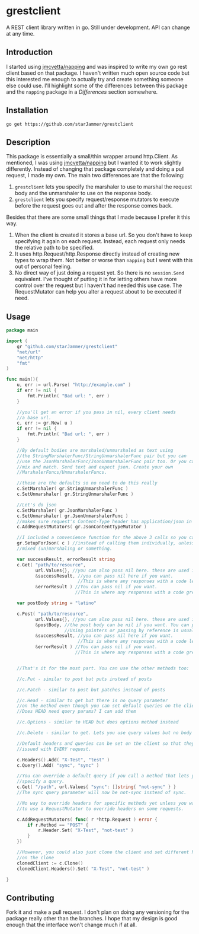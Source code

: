 # grestclient

A REST client library written in go. Still under development. API can change at any time.

## Introduction

I started using [jmcvetta/napping][1] and was inspired to write my 
own go rest client based on that package. I haven't written much open
source code but this interested me enough to actually try and create
something someone else could use. I'll highlight some of
the differences between this package and the `napping` package in
a *Differences* section somewhere.

## Installation

`go get https://github.com/starJammer/grestclient`

## Description

This package is essentially a small/thin wrapper around http.Client. As
mentioned, I was using [jmcvetta/napping][1] but I wanted it to work slightly
differently. Instead of changing that package completely and doing a pull request,
I made my own. The main two differences are that the following:

1. `grestclient` lets you specify the marshaler to use to marshal the request body and 
the unmarshaler to use on the response body.
2. `grestclient` lets you specify request/response mutators to execute before the request
goes out and after the response comes back.

Besides that there are some small things that I made because I prefer it
this way.

1. When the client is created it stores a base url. So you don't have to
keep specifying it again on each request. Instead, each request only needs
the relative path to be specified.
2. It uses http.Request/http.Response directly instead of creating new types
to wrap them. Not better or worse than `napping` but I went with this out
of personal feeling.
3. No direct way of just doing a request yet. So there is no `session.Send`
equivalent. I've thought of putting it in for letting others have more
control over the request but I haven't had needed this use case. The 
RequestMutator can help you alter a request about to be executed if need.

## Usage

```go
package main

import ( 
    gr "github.com/starJammer/grestclient"
    "net/url"
    "net/http"
    "fmt"
)

func main(){
    u, err := url.Parse( "http://example.com" )
    if err != nil {
        fmt.Println( "Bad url: ", err )
    }

    //you'll get an error if you pass in nil, every client needs
    //a base url.
    c, err := gr.New( u )
    if err != nil {
        fmt.Println( "Bad url: ", err )
    }

    //By default bodies are marshaled/unmarshaled as text using
    //the StringMarshalerFunc/StringUnmarshalerFunc pair but you can
    //use the JsonMarshalerFunc/JsonUnmarshalerFunc pair too. Or you can
    //mix and match. Send text and expect json. Create your own
    //MarshalerFuncs/UnmarshalerFuncs.

    //these are the defaults so no need to do this really
    c.SetMarshaler( gr.StringUnmarshalerFunc )
    c.SetUnmarshaler( gr.StringUnmarshalerFunc )

    //Let's do json
    c.SetMarshaler( gr.JsonMarshalerFunc )
    c.SetUnmarshaler( gr.JsonUnmarshalerFunc )
    //makes sure request's Content-Type header has application/json in it.
    c.AddRequestMutators( gr.JsonContentTypeMutator )

    //I included a convenience function for the above 3 calls so you can do
    gr.SetupForJson( c ) //instead of calling them individually, unless you need
    //mixed (un)marshaling or something.

    var successResult, errorResult string
    c.Get( "path/to/resource", 
           url.Values{}, //you can also pass nil here. these are used in the query portion of the url
           &successResult, //you can pass nil here if you want. 
                           //This is where any responses with a code less than 300 get unmarshaled to
           &errorResult ) //You can pass nil if you want.
                          //This is where any responses with a code greater than 400 get unmarshaled to

    var postBody string = "latino"

    c.Post( "path/to/resource", 
           url.Values{}, //you can also pass nil here. these are used in the query portion of the url
           &postBody, //the post body can be nil if you want. You can pass by reference or by value.
                      //Using pointers or passing by reference is usually preferenced unless it's simple type
           &successResult, //you can pass nil here if you want. 
                           //This is where any responses with a code less than 300 get unmarshaled to
           &errorResult ) //You can pass nil if you want.
                          //This is where any responses with a code greater than 400 get unmarshaled to


    //That's it for the most part. You can use the other methods too:

    //c.Put - similar to post but puts instead of posts

    //c.Patch - similar to post but patches instead of posts

    //c.Head - similar to get but there is no query parameter
    //on the method even though you can set default queries on the client itself.
    //Does HEAD need query params? I can add them

    //c.Options - similar to HEAD but does options method instead

    //c.Delete - similar to get. Lets you use query values but no body is included.

    //Default headers and queries can be set on the client so that they are
    //issued with EVERY request.

    c.Headers().Add( "X-Test", "test" )
    c.Query().Add( "sync", "sync" )

    //You can override a default query if you call a method that lets you 
    //specify a query.
    c.Get( "/path", url.Values{ "sync": []string{ "not-sync" } }
    //The sync query parameter will now be not-sync instead of sync.

    //No way to override headers for specific methods yet unless you want
    //to use a RequestMutator to override headers on some requests. 

    c.AddRequestMutators( func( r *http.Request ) error {
        if r.Method == "POST" {
            r.Header.Set( "X-Test", "not-test" )
        }
    })

    //However, you could also just clone the client and set different headers
    //on the clone
    clonedClient := c.Clone()
    clonedClient.Headers().Set( "X-Test", "not-test" )

}
```

## Contributing

Fork it and make a pull request. I don't plan on doing any versioning
for the package really other than the branches. I hope that my design 
is good enough that the interface won't change much if at all.

[1]: https://github.com/jmcvetta/napping
